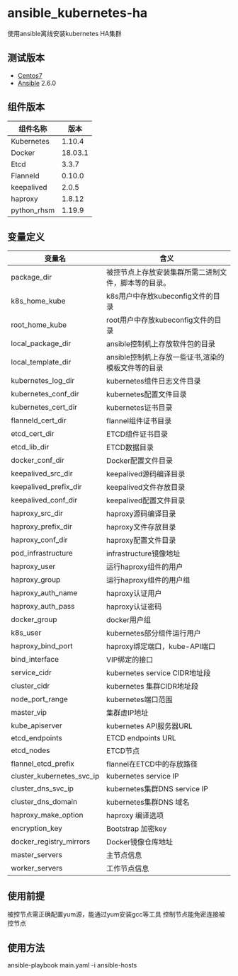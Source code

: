 # ansible_kubernetes-ha
使用ansible离线安装kubernetes HA集群

## 测试版本
- [Centos7](https://www.centos.org/)
- [Ansible](http://docs.ansible.com/intro_installation.html) 2.6.0

## 组件版本
组件名称|版本
--------------------|----------------
Kubernetes|1.10.4
Docker|18.03.1
Etcd|3.3.7
Flanneld|0.10.0
keepalived|2.0.5
haproxy|1.8.12
python_rhsm|1.19.9

## 变量定义
变量名|含义
------|------
package_dir|被控节点上存放安装集群所需二进制文件，脚本等的目录。
k8s_home_kube|k8s用户中存放kubeconfig文件的目录
root_home_kube|root用户中存放kubeconfig文件的目录
local_package_dir|ansible控制机上存放软件包的目录
local_template_dir|ansible控制机上存放一些证书,渲染的模板文件等的目录
kubernetes_log_dir|kubernetes组件日志文件目录
kubernetes_conf_dir|kubernetes配置文件目录
kubernetes_cert_dir|kubernetes证书目录
flanneld_cert_dir|flannel组件证书目录
etcd_cert_dir|ETCD组件证书目录
etcd_lib_dir|ETCD数据目录
docker_conf_dir|Docker配置文件目录
keepalived_src_dir|keepalived源码编译目录
keepalived_prefix_dir|keepalived文件存放目录
keepalived_conf_dir|keepalived配置文件目录
haproxy_src_dir|haproxy源码编译目录
haproxy_prefix_dir|haproxy文件存放目录
haproxy_conf_dir|haproxy配置文件目录
pod_infrastructure|infrastructure镜像地址
haproxy_user|运行haproxy组件的用户
haproxy_group|运行haproxy组件的用户组
haproxy_auth_name|haproxy认证用户
haproxy_auth_pass|haproxy认证密码
docker_group|docker用户组
k8s_user|kubernetes部分组件运行用户
haproxy_bind_port|haproxy绑定端口，kube-API端口
bind_interface|VIP绑定的接口
service_cidr|kubernetes service CIDR地址段
cluster_cidr|kubernetes 集群CIDR地址段
node_port_range|kubernetes端口范围
master_vip|集群虚IP地址
kube_apiserver|kubernetes API服务器URL
etcd_endpoints|ETCD endpoints URL
etcd_nodes|ETCD节点
flannel_etcd_prefix|flannel在ETCD中的存放路径
cluster_kubernetes_svc_ip|kubernetes service IP
cluster_dns_svc_ip|kubernetes集群DNS service IP
cluster_dns_domain|kubernetes集群DNS 域名
haproxy_make_option|haproxy 编译选项
encryption_key|Bootstrap 加密key
docker_registry_mirrors|Docker镜像仓库地址
master_servers|主节点信息
worker_servers|工作节点信息

## 使用前提
被控节点需正确配置yum源，能通过yum安装gcc等工具
控制节点能免密连接被控节点

## 使用方法
ansible-playbook main.yaml -i ansible-hosts
